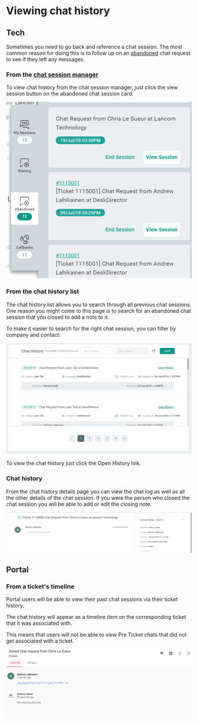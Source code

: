 # Viewing chat history

## Tech

Sometimes you need to go back and reference a chat session. The most common reason for doing this is to follow up on an [abandoned](../../glossary/c/chat_session.md) chat request to see if they left any messages.

### From the [chat session manager](../../glossary/c/chat_session_manager.md)

To view chat history from the chat session manager, just click the view session button on the abandoned chat session card:

![abandoned chat session cards](./img/chat_session_abandoned_card.png)

### From the chat history list

The chat history list allows you to search through all previous chat sessions. One reason you might come to this page is to search for an abandoned chat session that you closed to add a note to it.

To make it easier to search for the right chat session, you can filter by company and contact:

![chat history list](./img/chat_history_list.png)

To view the chat history just click the Open History link.

### Chat history

From the chat history details page you can view the chat log as well as all the other details of the chat session. If you were the person who closed the chat session you will be able to add or edit the closing note.

![chat history details](./img/chat_history_details.png)

## Portal

### From a ticket's timeline

Portal users will be able to view their past chat sessions via their ticket history.

The chat history will appear as a timeline item on the corresponding ticket that it was associated with.

This means that users will not be able to view Pre Ticket chats that did not get associated with a ticket.

![Portal chat history timeline item](./img/portal_chat_history_timeline_item.png)
